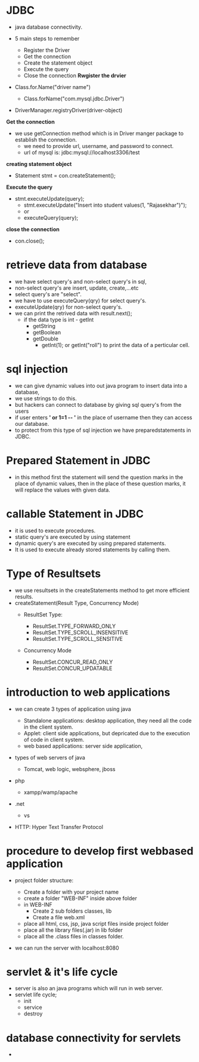 # JDBC
 - java database connectivity.
 - 5 main steps to remember
   - Register the Driver
   - Get the connection
   - Create the statement object
   - Execute the query
   - Close the connection
**Rwgister the drvier**

 - Class.for.Name("driver name")
   - Class.forName("com.mysql.jdbc.Driver")
 - DriverManager.registryDriver(driver-object)

**Get the connection**

 - we use getConnection method which is in Driver manger package to establish the connection.
   - we need to provide url, username, and password to connect.
   - url of mysql is: jdbc:mysql://localhost3306/test

**creating statement object**

 - Statement stmt = con.createStatement();

**Execute the query**

 - stmt.executeUpdate(query);
   - stmt.executeUpdate("Insert into student values(1, "Rajasekhar")");
   - or
   - executeQuery(query);

**close the connection**

 - con.close();

# retrieve data from database

 - we have select query's and non-select query's in sql,
 - non-select query's are insert, update, create,...etc
 - select query's are "select".
 - we have to use executeQuery(qry) for select query's.
 - executeUpdate(qry) for non-select query's.
 - we can print the retrived data with result.next();
   - if the data type is int - getInt
     - getString
     - getBoolean
     - getDouble
       - getInt(1); or getInt("roll") to print the data of a perticular cell.

# sql injection

 - we can give dynamic values into out java program to insert data into a database,
 - we use strings to do this.
 - but hackers can connect to database by giving sql query's from the users
 - if user enters **' or 1=1 -- '** in the place of username then they can access our database.
 - to protect from this type of sql injection we have preparedstatements in JDBC.

# Prepared Statement in JDBC

 - in this method first the statement will send the question marks in the place of dynamic values, then in the place of these question marks, it will replace the values with given data.

# callable Statement in JDBC

 - it is used to execute procedures.
 - static query's are executed by using statement
 - dynamic query's are executed by using prepared statements.
 - It is used to execute already stored statements by calling them.

# Type of Resultsets
 - we use resultsets in the createStatements method to get more efficient results.
 - createStatement(Result Type, Concurrency Mode)
   - ResultSet Type:
     - ResultSet.TYPE_FORWARD_ONLY
     - ResultSet.TYPE_SCROLL_INSENSITIVE
     - ResultSet.TYPE_SCROLL_SENSITIVE

   - Concurrency Mode
     - ResultSet.CONCUR_READ_ONLY
     - ResultSet.CONCUR_UPDATABLE

# introduction to web applications

 - we can create 3 types of application using java
   - Standalone applications: desktop application, they need all the code in the client system.
   - Applet: client side applications, but depricated due to the execution of code in client system.
   - web based applications: server side application,

 - types of web servers of java
   - Tomcat, web logic, websphere, jboss
 - php
   - xampp/wamp/apache
 - .net
   - vs

 - HTTP: Hyper Text Transfer Protocol

# procedure to develop first webbased application

 - project folder structure:
   - Create a folder with your project name
   - create a folder "WEB-INF" inside above folder
   - in WEB-INF
     - Create 2 sub folders classes, lib
     - Create a file web.xml
   - place all html, css, jsp, java script files inside project folder
   - place all the library files(.jar) in lib folder
   - place all the .class files in classes folder.

 - we can run the server with localhost:8080

# servlet & it's life cycle

 - server is also an java programs which will run in web server.
 - servlet life cycle;
   - init
   - service
   - destroy

# database connectivity for servlets

 - 